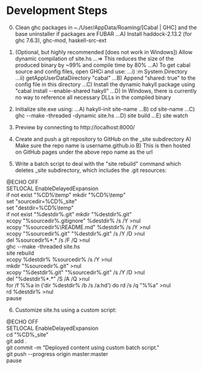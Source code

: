 Development Steps
=====

0. Clean ghc packages in ~./User/AppData/Roaming/[Cabal | GHC] and the base uninstaller if packages are FUBAR
...A) Install haddock-2.13.2 (for ghc 7.6.3), ghc-mod, haskell-src-ext

0. (Optional, but highly recommended [does not work in Windows]) Allow dynamic compilation of site.hs 
...=> This reduces the size of the produced binary by ~99% and compile time by 80%
...A) To get cabal source and config files, open GHCi and use:
...i)  :m System.Directory
...ii) getAppUserDataDirectory "cabal"
...B) Append "shared: true" to the config file in this directory
...C) Install the dynamic hakyll package using "cabal install --enable-shared hakyll"
...D) In Windows, there is currently no way to reference all necessary DLLs in the compiled binary

1. Initialize site.exe using:
...A) hakyll-init site-name
...B) cd site-name
...C) ghc --make -threaded -dynamic site.hs
...D) site build
...E) site watch
	
2. Preview by connecting to http://localhost:8000/

3. Create and push a git repository to GitHub on the _site subdirectory
	A) Make sure the repo name is username.github.io
	B) This is then hosted on GitHub pages under the above repo name as the url

5. Write a batch script to deal with the "site rebuild" command which deletes _site subdirectory, which includes the .git resources:

@ECHO OFF  
SETLOCAL EnableDelayedExpansion  
if not exist "%CD%\temp" mkdir "%CD%\temp"  
set "sourcedir=%CD%\_site"  
set "destdir=%CD%\temp"  
if not exist "%destdir%\.git" mkdir "%destdir%\.git"  
xcopy "%sourcedir%\.gitignore" %destdir% /s /Y >nul  
xcopy "%sourcedir%\README.md" %destdir% /s /Y >nul  
xcopy "%sourcedir%\.git" "%destdir%\.git" /s /Y /D >nul  
del %sourcedir%\*.* /s /F /Q >nul  
ghc --make -threaded site.hs  
site rebuild  
xcopy %destdir%  %sourcedir% /s /Y >nul  
mkdir "%sourcedir%\.git" >nul  
xcopy "%destdir%\.git" "%sourcedir%\.git" /s /Y /D >nul  
del "%destdir%\*.*" /S /A /Q >nul  
for /f %%a in ('dir %destdir% /b /s /a:hd') do rd /s /q "%%a" >nul  
rd %destdir% >nul  
pause  

6. Customize site.hs using a custom script:

@ECHO OFF  
SETLOCAL EnableDelayedExpansion  
cd "%CD%\_site"  
git add .  
git commit -m "Deployed content using custom batch script."  
git push --progress origin master:master  
pause  
